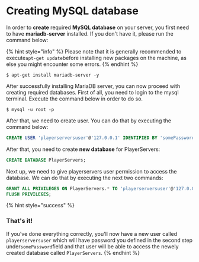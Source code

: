 # Creating MySQL database

In order to **create** required **MySQL database** on your server, you first need to have **mariadb-server** installed. If you don't have it, please run the command below:

{% hint style="info" %}
Please note that it is generally recommended to execute`apt-get update`before installing new packages on the machine, as else you might encounter some errors.
{% endhint %}

```
$ apt-get install mariadb-server -y
```

After successfully installing MariaDB server, you can now proceed with creating required databases. First of all, you need to login to the mysql terminal. Execute the command below in order to do so.

```
$ mysql -u root -p
```

After that, we need to create user. You can do that by executing the command below:

```sql
CREATE USER 'playerserversuser'@'127.0.0.1' IDENTIFIED BY 'somePassword';
```

After that, you need to create **new database** for PlayerServers:

```sql
CREATE DATABASE PlayerServers;
```

Next up, we need to give playerservers user permission to access the database. We can do that by executing the next two commands:

```sql
GRANT ALL PRIVILEGES ON PlayerServers.* TO 'playerserversuser'@'127.0.0.1';
FLUSH PRIVILEGES;
```

{% hint style="success" %}
### That's it!

If you've done everything correctly, you'll now have a new user called `playerserversuser` which will have password you defined in the second step under`somePassword`field and that user will be able to access the newely created database called `PlayerServers`.
{% endhint %}
